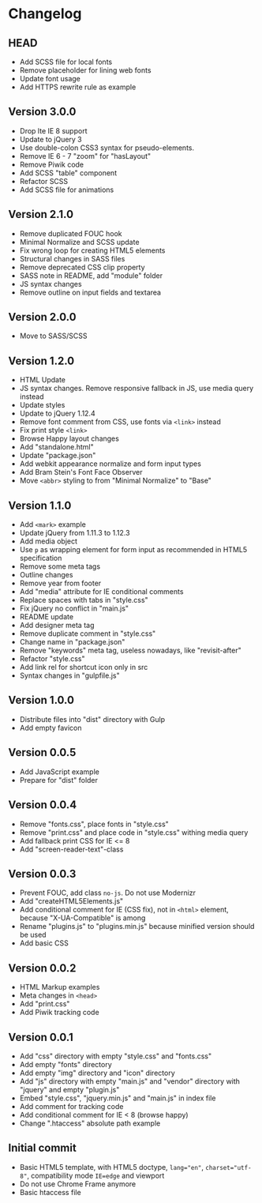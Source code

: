# Changelog #


## HEAD ##

* Add SCSS file for local fonts
* Remove placeholder for lining web fonts
* Update font usage
* Add HTTPS rewrite rule as example


## Version 3.0.0 ##

* Drop lte IE 8 support
* Update to jQuery 3
* Use double-colon CSS3 syntax for pseudo-elements.
* Remove IE 6 - 7 "zoom" for "hasLayout"
* Remove Piwik code
* Add SCSS "table" component
* Refactor SCSS
* Add SCSS file for animations


## Version 2.1.0 ##

* Remove duplicated FOUC hook
* Minimal Normalize and SCSS update
* Fix wrong loop for creating HTML5 elements
* Structural changes in SASS files
* Remove deprecated CSS clip property
* SASS note in README, add "module" folder
* JS syntax changes
* Remove outline on input fields and textarea


## Version 2.0.0 ##

* Move to SASS/SCSS


## Version 1.2.0 ##

* HTML Update
* JS syntax changes. Remove responsive fallback in JS, use media query instead
* Update styles
* Update to jQuery 1.12.4
* Remove font comment from CSS, use fonts via `<link>` instead
* Fix print style `<link>`
* Browse Happy layout changes
* Add "standalone.html"
* Update "package.json"
* Add webkit appearance normalize and form input types
* Add Bram Stein's Font Face Observer
* Move `<abbr>` styling to from "Minimal Normalize" to "Base"


## Version 1.1.0 ##

* Add `<mark>` example
* Update jQuery from 1.11.3 to 1.12.3
* Add media object
* Use `p` as wrapping element for form input as recommended in HTML5 specification
* Remove some meta tags
* Outline changes
* Remove year from footer
* Add "media" attribute for IE conditional comments
* Replace spaces with tabs in "style.css"
* Fix jQuery no conflict in "main.js"
* README update
* Add designer meta tag
* Remove duplicate comment in "style.css"
* Change name in "package.json"
* Remove "keywords" meta tag, useless nowadays, like "revisit-after"
* Refactor "style.css"
* Add link rel for shortcut icon only in src
* Syntax changes in "gulpfile.js"


## Version 1.0.0 ##

* Distribute files into "dist" directory with Gulp
* Add empty favicon


## Version 0.0.5 ##

* Add JavaScript example
* Prepare for "dist" folder


## Version 0.0.4 ##

* Remove "fonts.css", place fonts in "style.css"
* Remove "print.css" and place code in "style.css" withing media query
* Add fallback print CSS for IE <= 8
* Add "screen-reader-text"-class


## Version 0.0.3 ##

* Prevent FOUC, add class `no-js`. Do not use Modernizr
* Add "createHTML5Elements.js"
* Add conditional comment for IE (CSS fix), not in `<html>` element,
  because "X-UA-Compatible" is among
* Rename "plugins.js" to "plugins.min.js" because minified version 
  should be used
* Add basic CSS


## Version 0.0.2 ##

* HTML Markup examples
* Meta changes in `<head>`
* Add "print.css"
* Add Piwik tracking code


## Version 0.0.1 ##

* Add "css" directory with empty "style.css" and "fonts.css"
* Add empty "fonts" directory
* Add empty "img" directory and "icon" directory
* Add "js" directory with empty "main.js" and "vendor" directory
  with "jquery" and empty "plugin.js"
* Embed "style.css", "jquery.min.js" and "main.js" in index file
* Add comment for tracking code
* Add conditional comment for IE < 8 (browse happy)
* Change ".htaccess" absolute path example


## Initial commit ##

* Basic HTML5 template, with HTML5 doctype, `lang="en"`, `charset="utf-8"`, 
  compatibility mode `IE=edge` and viewport
* Do not use Chrome Frame anymore
* Basic htaccess file
